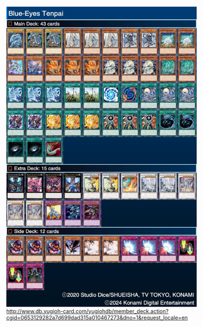 ![Blue-Eyes / Tenpai](B-E_T.jpeg)
http://www.db.yugioh-card.com/yugiohdb/member_deck.action?cgid=0653129282a7d699dad315a010467273&dno=1&request_locale=en